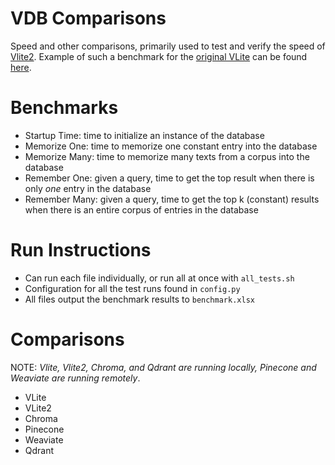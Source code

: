 # VDB Comparisons
Speed and other comparisons, primarily used to test and verify the speed of [Vlite2](https://github.com/raydelvecchio/vlite-v2). Example of such a benchmark for the [original VLite](https://github.com/sdan/vlite) can be found [here](https://github.com/sdan/vlite/blob/master/tests/bench.py). 

# Benchmarks
* Startup Time: time to initialize an instance of the database
* Memorize One: time to memorize one constant entry into the database
* Memorize Many: time to memorize many texts from a corpus into the database
* Remember One: given a query, time to get the top result when there is only *one* entry in the database
* Remember Many: given a query, time to get the top k (constant) results when there is an entire corpus of entries in the database

# Run Instructions
* Can run each file individually, or run all at once with `all_tests.sh`
* Configuration for all the test runs found in `config.py`
* All files output the benchmark results to `benchmark.xlsx`

# Comparisons
NOTE: *Vlite, Vlite2, Chroma, and Qdrant are running locally, Pinecone and Weaviate are running remotely*.
* VLite
* VLite2
* Chroma
* Pinecone
* Weaviate
* Qdrant
